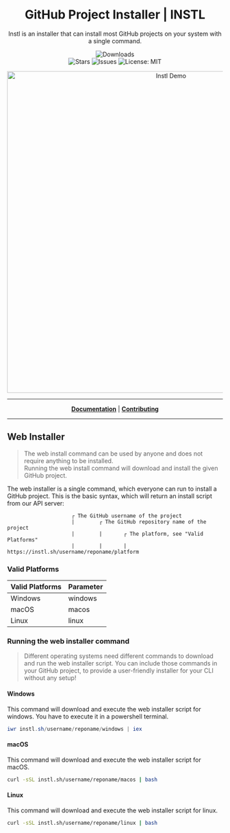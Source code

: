 <h1 align="center">GitHub Project Installer | INSTL</h1>
<p align="center">Instl is an installer that can install most GitHub projects on your system with a single command.</p>

<p align="center">

<a style="text-decoration: none" href="https://github.com/installer/installer/releases">
<img src="https://img.shields.io/badge/platform-windows%20%7C%20macos%20%7C%20linux-informational?style=for-the-badge" alt="Downloads">
</a>

<br>

<a style="text-decoration: none" href="https://github.com/installer/installer/stargazers">
<img src="https://img.shields.io/github/stars/installer/installer.svg?style=flat-square" alt="Stars">
</a>

<a style="text-decoration: none" href="https://github.com/installer/installer/issues">
<img src="https://img.shields.io/github/issues/installer/installer.svg?style=flat-square" alt="Issues">
</a>

<a style="text-decoration: none" href="https://opensource.org/licenses/MIT">
<img src="https://img.shields.io/badge/License-MIT-yellow.svg?style=flat-square" alt="License: MIT">
</a>

</p>

<p align="center">
<img width="750" src="https://user-images.githubusercontent.com/31022056/179850318-c764269d-2bf9-4966-96d0-03ad406cc2d2.png" alt="Instl Demo">
</p>

----

<p align="center">
<strong><a href="https://docs.instl.sh">Documentation</a></strong>
|
<strong><a href="https://docs.instl.sh/contributing/writing-code">Contributing</a></strong>
</p>

----

## Web Installer

> The web install command can be used by anyone and does not require anything to be installed.  
> Running the web install command will download and install the given GitHub project.

The web installer is a single command, which everyone can run to install a GitHub project.
This is the basic syntax, which will return an install script from our API server:

                         ┌ The GitHub username of the project
                         |        ┌ The GitHub repository name of the project
                         |        |       ┌ The platform, see "Valid Platforms"
                         |        |       |
	https://instl.sh/username/reponame/platform

### Valid Platforms

| Valid Platforms | Parameter |
|-----------------|-----------|
|     Windows     |  windows  |
|      macOS      |  macos    |
|      Linux      |  linux    |

### Running the web installer command

> Different operating systems need different commands to download and run the web installer script.
> You can include those commands in your GitHub project, to provide a user-friendly installer for your CLI without any setup!

#### Windows

This command will download and execute the web installer script for windows.
You have to execute it in a powershell terminal.

```powershell
iwr instl.sh/username/reponame/windows | iex
```

#### macOS

This command will download and execute the web installer script for macOS.

```bash
curl -sSL instl.sh/username/reponame/macos | bash
```

#### Linux

This command will download and execute the web installer script for linux.

```bash
curl -sSL instl.sh/username/reponame/linux | bash
```
